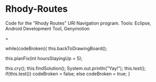 Rhody-Routes
=
Code for the "Rhody Routes" URI Navigation program.
Tools:
Eclipse,
Android Development Tool,
Genymotion

=

while(codeBroken){
  this.backToDrawingBoard();
  
  this.planFix(int hoursStayingUp = 5);
  
  this.cry();
  this.findSolution();
  System.out.println("Yay!");
  this.test();
  if(this.test())
    codeBroken = false;
  else
    codeBroken = true;
}
